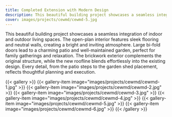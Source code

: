 ```yaml
---
title: Completed Extension with Modern Design
description: This beautiful building project showcases a seamless integration of indoor and outdoor living spaces. The open-plan interior features sleek flooring and neutral walls, creating a bright and inviting atmosphere. Large bi-fold doors lead to a charming patio and well-maintained garden, perfect for family gatherings and relaxation. The brickwork exterior complements the original structure, while the new roofline blends effortlessly into the existing design. Every detail, from the patio steps to the garden shed placement, reflects thoughtful planning and execution.
cover: images/projects/cewmd/cewmd-5.jpg
---
```


This beautiful building project showcases a seamless integration of indoor and outdoor living spaces. The open-plan interior features sleek flooring and neutral walls, creating a bright and inviting atmosphere. Large bi-fold doors lead to a charming patio and well-maintained garden, perfect for family gatherings and relaxation. The brickwork exterior complements the original structure, while the new roofline blends effortlessly into the existing design. Every detail, from the patio steps to the garden shed placement, reflects thoughtful planning and execution.

{{< gallery >}}
{{< gallery-item image="images/projects/cewmd/cewmd-1.jpg" >}}
{{< gallery-item image="images/projects/cewmd/cewmd-2.jpg" >}}
{{< gallery-item image="images/projects/cewmd/cewmd-3.jpg" >}}
{{< gallery-item image="images/projects/cewmd/cewmd-4.jpg" >}}
{{< gallery-item image="images/projects/cewmd/cewmd-5.jpg" >}}
{{< gallery-item image="images/projects/cewmd/cewmd-6.jpg" >}}
{{< /gallery >}}